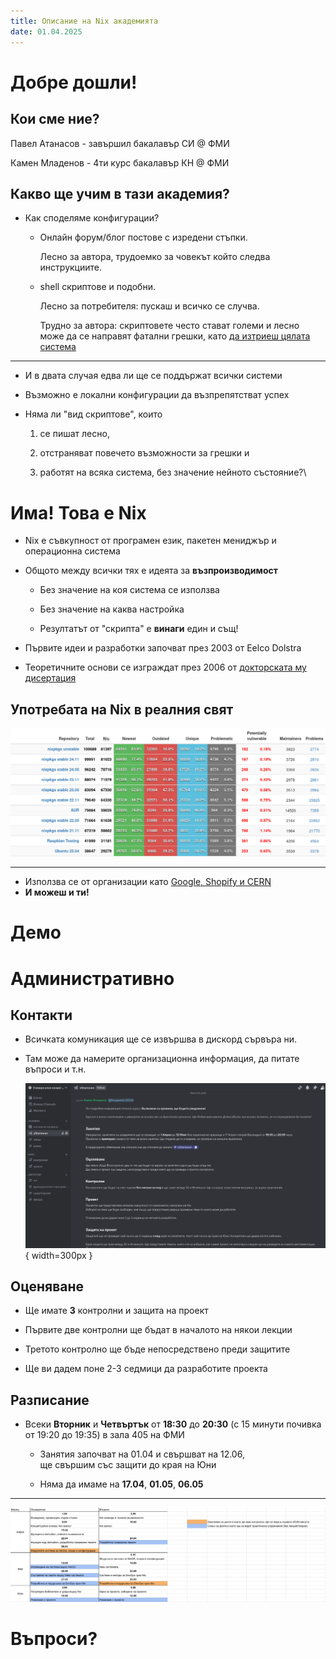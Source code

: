 ```yaml
---
title: Описание на Nix академията
date: 01.04.2025
---
```


# Добре дошли!

## Кои сме ние?

Павел Атанасов - завършил бакалавър СИ @ ФМИ

Камен Младенов - 4ти курс бакалавър КН @ ФМИ

## Какво ще учим в тази академия?

- Как споделяме конфигурации?

  - Онлайн форум/блог постове с изредени стъпки.

    Лесно за автора, трудоемко за човекът който следва инструкциите.

  - shell скриптове и подобни.

    Лесно за потребителя: пускаш и всичко се случва.

    Трудно за автора: скриптовете често стават големи и лесно може да се направят фатални грешки, като [да изтриеш цялата система](https://github.com/valvesoftware/steam-for-linux/issues/3671)

---

- И в двата случая едва ли ще се поддържат всички системи

- Възможно е локални конфигурации да възпрепятстват успех

- Няма ли "вид скриптове", които

  1. се пишат лесно,

  2. отстраняват повечето възможности за грешки и

  3. работят на всяка система, без значение нейното състояние?\

# Има! Това е **Nix**

- Nix е съвкупност от програмен език, пакетен мениджър и операционна система

- Общото между всички тях е идеята за **възпроизводимост**

  - Без значение на коя система се използва

  - Без значение на каква настройка

  - Резултатът от "скрипта" е **винаги** един и същ!

- Първите идеи и разработки започват през 2003 от Eelco Dolstra

- Теоретичните основи се изграждат през 2006 от [докторската му дисертация](https://edolstra.github.io/pubs/phd-thesis.pdf)

## Употребата на Nix в реалния свят

![Екранна снимка от [repology](https://repology.org/repositories/statistics/total)](./repology_screenshot.png)

---

- Използва се от организации като [Google, Shopify и CERN](https://github.com/ad-si/nix-companies)
- **И можеш и ти!**

<!---

Показваме им в един терминал (във виртуалки):

1. nix-shell с програма върху Ubuntu
2. Една малка деривация, как я пускаме и леко едитваме
3. NixOS с boot-screen през който може да си избереш деривация
4. NixOS как си пускаш конфигурацията с виртуална машина

-->

# Демо

# Административно

## Контакти

- Всичката комуникация ще се извършва в дискорд сървъра ни.

- Там може да намерите организационна информация, да питате въпроси и т.н.

  ![](./discord_server.png){ width=300px }

## Оценяване

- Ще имате **3** контролни и защита на проект

- Първите две контролни ще бъдат в началото на някои лекции

- Третото контролно ще бъде непосредствено преди защитите

- Ще ви дадем поне 2-3 седмици да разработите проекта

## Разписание

- Всеки **Вторник** и **Четвъртък** от **18:30** до **20:30** (с 15 минути почивка от 19:20 до 19:35) в зала 405 на ФМИ

  - Занятия започват на 01.04 и свършват на 12.06,\
    ще свършим със защити до края на Юни

  - Няма да имаме на **17.04**, **01.05**, **06.05**

---

![**Грубо и неокончателно разпределение на теми по занятия**](./schedule.png)

# Въпроси?
